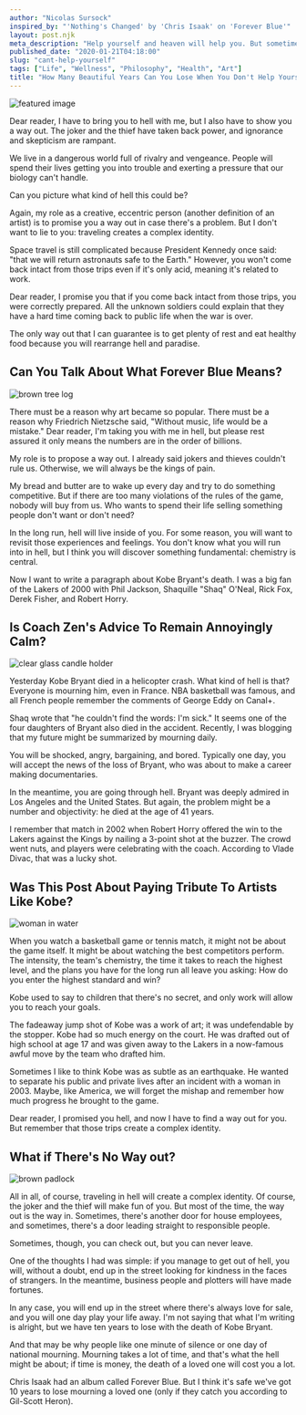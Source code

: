 ```yaml
---
author: "Nicolas Sursock"
inspired_by: "'Nothing's Changed' by 'Chris Isaak' on 'Forever Blue'"
layout: post.njk
meta_description: "Help yourself and heaven will help you. But sometimes it's easier said than done. What are the risks associated with a heartache or a stressful event?"
published_date: "2020-01-21T04:18:00"
slug: "cant-help-yourself"
tags: ["Life", "Wellness", "Philosophy", "Health", "Art"]
title: "How Many Beautiful Years Can You Lose When You Don't Help Yourself?"
---
```


![featured image](https://images.unsplash.com/photo-1509115885002-e624537417ab?ixlib=rb-1.2.1&ixid=MnwxMjA3fDB8MHxwaG90by1wYWdlfHx8fGVufDB8fHx8&auto=format&fit=crop)

Dear reader, I have to bring you to hell with me, but I also have to show you a way out. The joker and the thief have taken back power, and ignorance and skepticism are rampant.

We live in a dangerous world full of rivalry and vengeance. People will spend their lives getting you into trouble and exerting a pressure that our biology can't handle.

Can you picture what kind of hell this could be?

Again, my role as a creative, eccentric person (another definition of an artist) is to promise you a way out in case there's a problem. But I don't want to lie to you: traveling creates a complex identity.

Space travel is still complicated because President Kennedy once said: "that we will return astronauts safe to the Earth." However, you won't come back intact from those trips even if it's only acid, meaning it's related to work.

Dear reader, I promise you that if you come back intact from those trips, you were correctly prepared. All the unknown soldiers could explain that they have a hard time coming back to public life when the war is over.

The only way out that I can guarantee is to get plenty of rest and eat healthy food because you will rearrange hell and paradise.

## Can You Talk About What Forever Blue Means?

![brown tree log](https://images.unsplash.com/photo-1487021909688-c73c8a18beef?ixlib=rb-1.2.1&ixid=MnwxMjA3fDB8MHxwaG90by1wYWdlfHx8fGVufDB8fHx8&auto=format&fit=crop&q=80&w=800&h=600)

There must be a reason why art became so popular. There must be a reason why Friedrich Nietzsche said, "Without music, life would be a mistake." Dear reader, I'm taking you with me in hell, but please rest assured it only means the numbers are in the order of billions.

My role is to propose a way out. I already said jokers and thieves couldn't rule us. Otherwise, we will always be the kings of pain.

My bread and butter are to wake up every day and try to do something competitive. But if there are too many violations of the rules of the game, nobody will buy from us. Who wants to spend their life selling something people don't want or don't need?

In the long run, hell will live inside of you. For some reason, you will want to revisit those experiences and feelings. You don't know what you will run into in hell, but I think you will discover something fundamental: chemistry is central.

Now I want to write a paragraph about Kobe Bryant's death. I was a big fan of the Lakers of 2000 with Phil Jackson, Shaquille "Shaq" O'Neal, Rick Fox, Derek Fisher, and Robert Horry.

## Is Coach Zen's Advice To Remain Annoyingly Calm?

![clear glass candle holder](https://images.unsplash.com/photo-1625055887171-4a3186a42b39?ixlib=rb-1.2.1&ixid=MnwxMjA3fDB8MHxwaG90by1wYWdlfHx8fGVufDB8fHx8&auto=format&fit=crop&q=80&w=800&h=600)

Yesterday Kobe Bryant died in a helicopter crash. What kind of hell is that? Everyone is mourning him, even in France. NBA basketball was famous, and all French people remember the comments of George Eddy on Canal+.

Shaq wrote that "he couldn't find the words: I'm sick." It seems one of the four daughters of Bryant also died in the accident. Recently, I was blogging that my future might be summarized by mourning daily.

You will be shocked, angry, bargaining, and bored. Typically one day, you will accept the news of the loss of Bryant, who was about to make a career making documentaries.

In the meantime, you are going through hell. Bryant was deeply admired in Los Angeles and the United States. But again, the problem might be a number and objectivity: he died at the age of 41 years.

I remember that match in 2002 when Robert Horry offered the win to the Lakers against the Kings by nailing a 3-point shot at the buzzer. The crowd went nuts, and players were celebrating with the coach. According to Vlade Divac, that was a lucky shot.

## Was This Post About Paying Tribute To Artists Like Kobe?

![woman in water](https://images.unsplash.com/photo-1600720819132-f54752bb672e?ixlib=rb-1.2.1&ixid=MnwxMjA3fDB8MHxwaG90by1wYWdlfHx8fGVufDB8fHx8&auto=format&fit=crop&q=80&w=800&h=600)

When you watch a basketball game or tennis match, it might not be about the game itself. It might be about watching the best competitors perform. The intensity, the team's chemistry, the time it takes to reach the highest level, and the plans you have for the long run all leave you asking: How do you enter the highest standard and win?

Kobe used to say to children that there's no secret, and only work will allow you to reach your goals.

The fadeaway jump shot of Kobe was a work of art; it was undefendable by the stopper. Kobe had so much energy on the court. He was drafted out of high school at age 17 and was given away to the Lakers in a now-famous awful move by the team who drafted him.

Sometimes I like to think Kobe was as subtle as an earthquake. He wanted to separate his public and private lives after an incident with a woman in 2003. Maybe, like America, we will forget the mishap and remember how much progress he brought to the game.

Dear reader, I promised you hell, and now I have to find a way out for you. But remember that those trips create a complex identity.

## What if There's No Way out?

![brown padlock](https://images.unsplash.com/photo-1561756719-55231c95c511?ixlib=rb-1.2.1&ixid=MnwxMjA3fDB8MHxwaG90by1wYWdlfHx8fGVufDB8fHx8&auto=format&fit=crop&q=80&w=800&h=600)

All in all, of course, traveling in hell will create a complex identity. Of course, the joker and the thief will make fun of you. But most of the time, the way out is the way in. Sometimes, there's another door for house employees, and sometimes, there's a door leading straight to responsible people.

Sometimes, though, you can check out, but you can never leave.

One of the thoughts I had was simple: if you manage to get out of hell, you will, without a doubt, end up in the street looking for kindness in the faces of strangers. In the meantime, business people and plotters will have made fortunes.

In any case, you will end up in the street where there's always love for sale, and you will one day play your life away. I'm not saying that what I'm writing is alright, but we have ten years to lose with the death of Kobe Bryant.

And that may be why people like one minute of silence or one day of national mourning. Mourning takes a lot of time, and that's what the hell might be about; if time is money, the death of a loved one will cost you a lot.

Chris Isaak had an album called Forever Blue. But I think it's safe we've got 10 years to lose mourning a loved one (only if they catch you according to Gil-Scott Heron). 